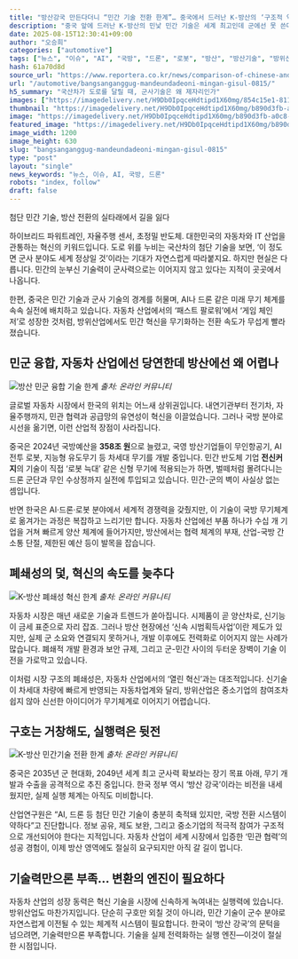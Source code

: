 ```yaml
---
title: "방산강국 만든다더니 “민간 기술 전환 한계”… 중국에서 드러난 K-방산의 ‘구조적 약점’"
description: "중국 앞에 드러난 K-방산의 민낯 민간 기술은 세계 최고인데 군에선 못 쓴다 ..."
date: 2025-08-15T12:30:41+09:00
author: "오승희"
categories: ["automotive"]
tags: ["뉴스", "이슈", "AI", "국방", "드론", "로봇", "방산", "방산기술", "방위산업", "인공지능", "중국", "한국", "민군융합기술", "자동차방산협력"]
hash: 61a70d8d
source_url: "https://www.reportera.co.kr/news/comparison-of-chinese-and-korean-defense-technology/"
url: "/automotive/bangsanganggug-mandeundadeoni-mingan-gisul-0815/"
h5_summary: "국산차가 도로를 달릴 때, 군사기술은 왜 제자리인가"
images: ["https://imagedelivery.net/H9Db0IpqceHdtipd1X60mg/854c15e1-8117-4ce8-f8e8-b71910b93a00/public", "https://imagedelivery.net/H9Db0IpqceHdtipd1X60mg/449154db-731b-448f-f4f2-280571e82300/public", "https://imagedelivery.net/H9Db0IpqceHdtipd1X60mg/b890d3fb-a0c8-4f79-94e2-9fa9a02dd300/public", "https://imagedelivery.net/H9Db0IpqceHdtipd1X60mg/e77a9b6b-a0d9-47db-3d54-89d243758900/public"]
thumbnail: "https://imagedelivery.net/H9Db0IpqceHdtipd1X60mg/b890d3fb-a0c8-4f79-94e2-9fa9a02dd300/public"
image: "https://imagedelivery.net/H9Db0IpqceHdtipd1X60mg/b890d3fb-a0c8-4f79-94e2-9fa9a02dd300/public"
featured_image: "https://imagedelivery.net/H9Db0IpqceHdtipd1X60mg/b890d3fb-a0c8-4f79-94e2-9fa9a02dd300/public"
image_width: 1200
image_height: 630
slug: "bangsanganggug-mandeundadeoni-mingan-gisul-0815"
type: "post"
layout: "single"
news_keywords: "뉴스, 이슈, AI, 국방, 드론"
robots: "index, follow"
draft: false
---
```


첨단 민간 기술, 방산 전환의 실타래에서 길을 잃다

하이브리드 파워트레인, 자율주행 센서, 초정밀 반도체. 대한민국의 자동차와 IT 산업을 관통하는 혁신의 키워드입니다. 도로 위를 누비는 국산차의 첨단 기술을 보면, ‘이 정도면 군사 분야도 세계 정상일 것’이라는 기대가 자연스럽게 따라붙지요. 하지만 현실은 다릅니다. 민간의 눈부신 기술력이 군사력으로는 이어지지 않고 있다는 지적이 곳곳에서 나옵니다.

한편, 중국은 민간 기술과 군사 기술의 경계를 허물며, AI나 드론 같은 미래 무기 체계를 속속 실전에 배치하고 있습니다. 자동차 산업에서의 ‘패스트 팔로워’에서 ‘게임 체인저’로 성장한 것처럼, 방위산업에서도 민간 혁신을 무기화하는 전환 속도가 무섭게 빨라졌습니다.

## 민군 융합, 자동차 산업에선 당연한데 방산에선 왜 어렵나

![방산 민군 융합 기술 한계](https://imagedelivery.net/H9Db0IpqceHdtipd1X60mg/e77a9b6b-a0d9-47db-3d54-89d243758900/public)
*출처: 온라인 커뮤니티*


글로벌 자동차 시장에서 한국의 위치는 어느새 상위권입니다. 내연기관부터 전기차, 자율주행까지, 민관 협력과 공급망의 유연성이 혁신을 이끌었습니다. 그러나 국방 분야로 시선을 옮기면, 이런 산업적 장점이 사라집니다.

중국은 2024년 국방예산을 **358조 원**으로 늘렸고, 국영 방산기업들이 무인항공기, AI 전투 로봇, 지능형 유도무기 등 차세대 무기를 개발 중입니다. 민간 반도체 기업 **전신커지**의 기술이 직접 ‘로봇 늑대’ 같은 신형 무기에 적용되는가 하면, 벌떼처럼 몰려다니는 드론 군단과 무인 수상정까지 실전에 투입되고 있습니다. 민간-군의 벽이 사실상 없는 셈입니다.

반면 한국은 AI·드론·로봇 분야에서 세계적 경쟁력을 갖췄지만, 이 기술이 국방 무기체계로 옮겨가는 과정은 복잡하고 느리기만 합니다. 자동차 산업에선 부품 하나가 수십 개 기업을 거쳐 빠르게 양산 체계에 들어가지만, 방산에서는 협력 체계의 부재, 산업-국방 간 소통 단절, 제한된 예산 등이 발목을 잡습니다.

## 폐쇄성의 덫, 혁신의 속도를 늦추다

![K-방산 폐쇄성 혁신 한계](https://imagedelivery.net/H9Db0IpqceHdtipd1X60mg/449154db-731b-448f-f4f2-280571e82300/public)
*출처: 온라인 커뮤니티*


자동차 시장은 매년 새로운 기술과 트렌드가 쏟아집니다. 시제품이 곧 양산차로, 신기능이 금세 표준으로 자리 잡죠. 그러나 방산 현장에선 ‘신속 시범획득사업’이란 제도가 있지만, 실제 군 소요와 연결되지 못하거나, 개발 이후에도 전력화로 이어지지 않는 사례가 많습니다. 폐쇄적 개발 환경과 보안 규제, 그리고 군-민간 사이의 두터운 장벽이 기술 이전을 가로막고 있습니다.

이처럼 시장 구조의 폐쇄성은, 자동차 산업에서의 ‘열린 혁신’과는 대조적입니다. 신기술이 차세대 차량에 빠르게 반영되는 자동차업계와 달리, 방위산업은 중소기업의 참여조차 쉽지 않아 신선한 아이디어가 무기체계로 이어지기 어렵습니다.

## 구호는 거창해도, 실행력은 뒷전

![K-방산 민간기술 전환 한계](https://imagedelivery.net/H9Db0IpqceHdtipd1X60mg/854c15e1-8117-4ce8-f8e8-b71910b93a00/public)
*출처: 온라인 커뮤니티*


중국은 2035년 군 현대화, 2049년 세계 최고 군사력 확보라는 장기 목표 아래, 무기 개발과 수출을 공격적으로 추진 중입니다. 한국 정부 역시 ‘방산 강국’이라는 비전을 내세웠지만, 실제 실행 체계는 아직도 미비합니다.

산업연구원은 “AI, 드론 등 첨단 민간 기술이 충분히 축적돼 있지만, 국방 전환 시스템이 약하다”고 진단합니다. 정보 공유, 제도 보완, 그리고 중소기업의 적극적 참여가 구조적으로 개선되어야 한다는 지적입니다. 자동차 산업이 세계 시장에서 입증한 ‘민관 협력’의 성공 경험이, 이제 방산 영역에도 절실히 요구되지만 아직 갈 길이 멉니다.

## 기술력만으론 부족… 변환의 엔진이 필요하다

자동차 산업의 성장 동력은 혁신 기술을 시장에 신속하게 녹여내는 실행력에 있습니다. 방위산업도 마찬가지입니다. 단순히 구호만 외칠 것이 아니라, 민간 기술이 군수 분야로 자연스럽게 이전될 수 있는 체계적 시스템이 필요합니다. 한국이 ‘방산 강국’의 문턱을 넘으려면, 기술력만으론 부족합니다. 기술을 실제 전력화하는 실행 엔진—이것이 절실한 시점입니다.

